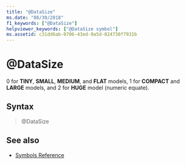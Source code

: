 ```yaml
---
title: "@DataSize"
ms.date: "08/30/2018"
f1_keywords: ["@DataSize"]
helpviewer_keywords: ["@DataSize symbol"]
ms.assetid: c31dd6ab-0706-43ed-9a5d-024730f7931b
---
```

# @DataSize

0 for **TINY**, **SMALL**, **MEDIUM**, and **FLAT** models, 1 for **COMPACT** and **LARGE** models, and 2 for **HUGE** model (numeric equate).

## Syntax

> @DataSize

## See also

- [Symbols Reference](../../assembler/masm/symbols-reference.md)
